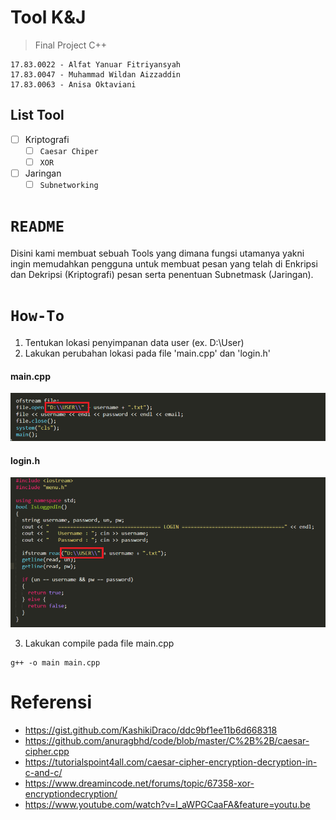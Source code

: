 # Tool K&J
> Final Project C++
```
17.83.0022 - Alfat Yanuar Fitriyansyah
17.83.0047 - Muhammad Wildan Aizzaddin
17.83.0063 - Anisa Oktaviani
```
## List Tool
- [ ] Kriptografi
    - [ ] `Caesar Chiper`
    - [ ] `XOR`
- [ ] Jaringan
    - [ ] `Subnetworking`

# `README`
Disini kami membuat sebuah Tools yang dimana fungsi utamanya yakni ingin memudahkan pengguna untuk membuat pesan yang telah di Enkripsi dan Dekripsi (Kriptografi) pesan serta penentuan Subnetmask (Jaringan).
# `How-To`

1. Tentukan lokasi penyimpanan data user (ex. D:\User\)
2. Lakukan perubahan lokasi pada file 'main.cpp' dan 'login.h'

#### main.cpp
![main.cpp](/IMAGES/main.png)

#### login.h
![login.h](/IMAGES/login.png)

3. Lakukan compile pada file main.cpp
```
g++ -o main main.cpp
```
# Referensi
* https://gist.github.com/KashikiDraco/ddc9bf1ee11b6d668318
* https://github.com/anuragbhd/code/blob/master/C%2B%2B/caesar-cipher.cpp
* https://tutorialspoint4all.com/caesar-cipher-encryption-decryption-in-c-and-c/
* https://www.dreamincode.net/forums/topic/67358-xor-encryptiondecryption/
* https://www.youtube.com/watch?v=I_aWPGCaaFA&feature=youtu.be
